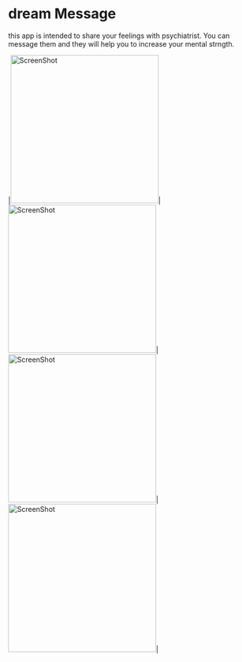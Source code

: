 # dream Message
this app is intended to share your feelings with psychiatrist. You can message them and they will help you to increase your mental strngth. 

|<img src="https://raw.github.com/rmushfiqur2/dreamMessage
/master/screenshots/Screenshot_20190102-184813.png" width="300" alt="ScreenShot">|<img src="https://raw.github.com/rmushfiqur2/dreamMessage/master/screenshots/Screenshot_20190102-184853.png" width="300" alt="ScreenShot">|<img src="https://raw.github.com/rmushfiqur2/dreamMessage/master/screenshots/Screenshot_20190102-184903.png" width="300" alt="ScreenShot">|<img src="https://raw.github.com/rmushfiqur2/dreamMessage/master/screenshots/Screenshot_20190102-184911.png" width="300" alt="ScreenShot">|

